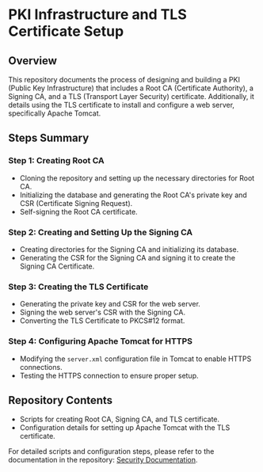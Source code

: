 # PKI Infrastructure and TLS Certificate Setup

## Overview
This repository documents the process of designing and building a PKI (Public Key Infrastructure) that includes a Root CA (Certificate Authority), a Signing CA, and a TLS (Transport Layer Security) certificate. Additionally, it details using the TLS certificate to install and configure a web server, specifically Apache Tomcat.

## Steps Summary

### Step 1: Creating Root CA
- Cloning the repository and setting up the necessary directories for Root CA.
- Initializing the database and generating the Root CA's private key and CSR (Certificate Signing Request).
- Self-signing the Root CA certificate.

### Step 2: Creating and Setting Up the Signing CA
- Creating directories for the Signing CA and initializing its database.
- Generating the CSR for the Signing CA and signing it to create the Signing CA Certificate.

### Step 3: Creating the TLS Certificate
- Generating the private key and CSR for the web server.
- Signing the web server's CSR with the Signing CA.
- Converting the TLS Certificate to PKCS#12 format.

### Step 4: Configuring Apache Tomcat for HTTPS
- Modifying the `server.xml` configuration file in Tomcat to enable HTTPS connections.
- Testing the HTTPS connection to ensure proper setup.

## Repository Contents
- Scripts for creating Root CA, Signing CA, and TLS certificate.
- Configuration details for setting up Apache Tomcat with the TLS certificate.

For detailed scripts and configuration steps, please refer to the documentation in the repository: [Security Documentation](https://github.com/joash-muganda/SJSU-CMPE-272-Enterprise-SW-Plat-Projects/tree/main/HW%20%237%20-%20Security_PKI%20infrastructure).


